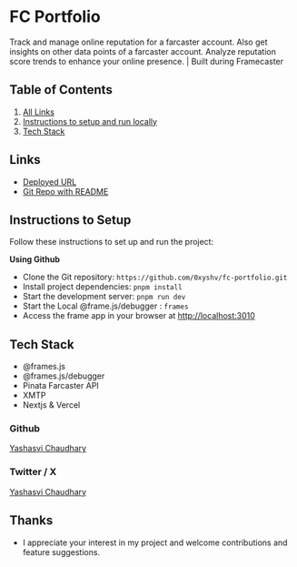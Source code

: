 # FC Portfolio

Track and manage online reputation for a farcaster account. Also get insights on other data points of a farcaster account. Analyze reputation score trends to enhance your online presence. | Built during Framecaster

## Table of Contents

1. [All Links](#links)
2. [Instructions to setup and run locally ](#instructions-to-setup)
3. [Tech Stack](#tech-stack)

## Links

- [Deployed URL](https://fc-portfolio.vercel.app/)
- [Git Repo with README](https://github.com/0xyshv/fc-portfolio/blob/main/README.md)

## Instructions to Setup

Follow these instructions to set up and run the project:

**Using Github**

- Clone the Git repository: `https://github.com/0xyshv/fc-portfolio.git`
- Install project dependencies: `pnpm install`
- Start the development server: `pnpm run dev`
- Start the Local @frame.js/debugger : `frames`
- Access the frame app in your browser at [http://localhost:3010](http://localhost:3010)

## Tech Stack

- @frames.js
- @frames.js/debugger
- Pinata Farcaster API
- XMTP
- Nextjs & Vercel

### Github

[Yashasvi Chaudhary](https://github.com/0xyshv)

### Twitter / X

[Yashasvi Chaudhary](https://twitter.com/0xyshv)

## Thanks

- I appreciate your interest in my project and welcome contributions and feature suggestions.
